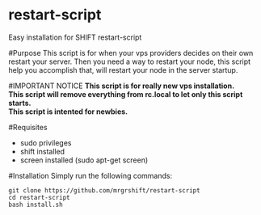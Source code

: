# restart-script
Easy installation for SHIFT restart-script

#Purpose
This script is for when your vps providers decides on their own restart your server. Then you need a way to restart your node, this script help you accomplish that, will restart your node in the server startup.

#IMPORTANT NOTICE
<b>This script is for really new vps installation.</b><br>
<b>This script will remove everything from rc.local to let only this script starts.</b><br>
<b>This script is intented for newbies.</b>

#Requisites

  - sudo privileges
  - shift installed
  - screen installed (sudo apt-get screen)
  
#Installation
Simply run the following commands:<br>
```
git clone https://github.com/mrgrshift/restart-script
cd restart-script
bash install.sh
```
